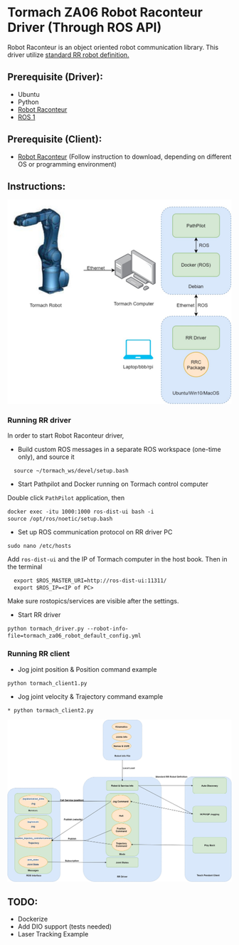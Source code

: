# Tormach ZA06 Robot Raconteur Driver (Through ROS API)
Robot Raconteur is an object oriented robot communication library. This driver utilize [standard RR robot definition.](https://github.com/robotraconteur/robotraconteur_standard_robdef/blob/master/group1/com.robotraconteur.robotics.robot.robdef)

## Prerequisite (Driver):
* Ubuntu
* Python
* [Robot Raconteur](https://github.com/robotraconteur/robotraconteur/wiki/Download) 
* [ROS 1](http://wiki.ros.org/noetic/Installation) 

## Prerequisite (Client):
* [Robot Raconteur](https://github.com/robotraconteur/robotraconteur/wiki/Download) (Follow instruction to download, depending on different OS or programming environment)

## Instructions:

![Setup](images/Hardware_setup.jpg)
### Running RR driver
In order to start Robot Raconteur driver, 
* Build custom ROS messages in a separate ROS workspace (one-time only), and source it
```
  source ~/tormach_ws/devel/setup.bash
```
* Start Pathpilot and Docker running on Tormach control computer

Double click `PathPilot` application, then
```
docker exec -itu 1000:1000 ros-dist-ui bash -i
source /opt/ros/noetic/setup.bash
```
* Set up ROS communication protocol on RR driver PC
```
sudo nano /etc/hosts
```
Add `ros-dist-ui` and the IP of Tormach computer in the host book. Then in the terminal
```
  export $ROS_MASTER_URI=http://ros-dist-ui:11311/
  export $ROS_IP=<IP of PC>
```
Make sure rostopics/services are visible after the settings.
* Start RR driver
```
python tormach_driver.py --robot-info-file=tormach_za06_robot_default_config.yml
```

### Running RR client
* Jog joint position & Position command example
```
python tormach_client1.py
```
* Jog joint velocity & Trajectory command example
```
* python tormach_client2.py
```


![Detailed Interface Info](images/ROS_RR_bridge.jpg)


## TODO:
* Dockerize
* Add DIO support (tests needed)
* Laser Tracking Example
